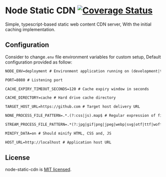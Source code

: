 # Node Static CDN [![Coverage Status](https://coveralls.io/repos/github/tajpouria/JWT-Memory-Authentication/badge.svg?branch=master)](https://coveralls.io/github/tajpouria/JWT-Memory-Authentication?branch=master)

Simple, typescript-based static web content CDN server, With the initial caching implementation.

## Configuration

Consider to change`.env` file environment variables for custom setup, Default configuration provided as follow:

```txt
NODE_ENV=deployment # Environment application running on (development|test|deployment)

PORT=8080 # Listening port

CACHE_EXPIRY_TIMEOUT_SECONDS=120 # Cache expiry window in seconds

CACHE_DIRECTORY=cache # Hard drive cache directory

TARGET_HOST_URL=https://github.com # Target host delivery URL

NONE_PROCESS_FILE_PATTERN=.*.(?:css|js).map$ # Regular expression of file name(s) that should not fetched from target

STREAM_PROCESS_FILE_PATTERN=.*(?:jpg|gif|png|jpeg|webp|svg|otf|ttf|woff|woff2|eot|json|php) # Regular expression of file name(s) That should handled as stream and do not need process

MINIFY_DATA=on # Should minify HTML, CSS and, JS

HOST_URL=http://localhost # Application host URL
```

## License

node-static-cdn is [MIT licensed](LICENSE).
